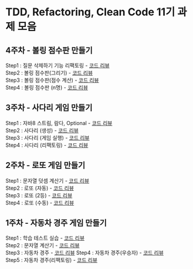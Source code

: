 # TDD, Refactoring, Clean Code 11기 과제 모음


## 4주차 - 볼링 점수판 만들기
Step1 : 질문 삭제하기 기능 리팩토링 - [코드 리뷰](https://github.com/next-step/java-bowling/pull/444)  
Step2 : 볼링 점수판(그리기) - [코드 리뷰](https://github.com/next-step/java-bowling/pull/449)  
Step3 : 볼링 점수판(점수 계산) - [코드 리뷰](https://github.com/next-step/java-bowling/pull/463)  
Step4 : 볼링 점수판 (n명) - [코드 리뷰](https://github.com/next-step/java-bowling/pull/480)

## 3주차 - 사다리 게임 만들기
Step1 : 자바8 스트림, 람다, Optional - [코드 리뷰](https://github.com/next-step/java-ladder/pull/804)  
Step2 : 사다리 (생성) - [코드 리뷰](https://github.com/next-step/java-ladder/pull/807)  
Step3 : 사다리 (게임 실행) - [코드 리뷰](https://github.com/next-step/java-ladder/pull/812)  
Step4 : 사다리 (리팩토링) - [코드 리뷰](https://github.com/next-step/java-ladder/pull/813)

## 2주차 - 로또 게임 만들기
Step1 : 문자열 덧셈 계산기 - [코드 리뷰](https://github.com/next-step/java-lotto/pull/1227)  
Step2 : 로또 (자동) - [코드 리뷰](https://github.com/next-step/java-lotto/pull/1231)  
Step3 : 로또 (2등) - [코드 리뷰](https://github.com/next-step/java-lotto/pull/1232)  
Step4 : 로또 (수동) - [코드 리뷰](https://github.com/next-step/java-lotto/pull/1238)

## 1주차 - 자동차 경주 게임 만들기
Step1 : 학습 테스트 실습 - [코드 리뷰](https://github.com/next-step/java-racingcar/pull/1821)  
Step2 : 문자열 계산기 - [코드 리뷰](https://github.com/next-step/java-racingcar/pull/1835)  
Step3 : 자동차 경주 - [코드 리뷰](https://github.com/next-step/java-racingcar/pull/1884)
Step4 : 자동차 경주(우승자) - [코드 리뷰](https://github.com/next-step/java-racingcar/pull/1934)  
Step5 : 자동차 경주(리팩토링) - [코드 리뷰](https://github.com/next-step/java-racingcar/pull/1963)  